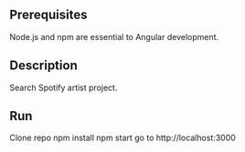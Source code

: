 ## Prerequisites
Node.js and npm are essential to Angular development. 
    
## Description
Search Spotify artist project.

## Run 
Clone repo
npm install
npm start
go to http://localhost:3000
